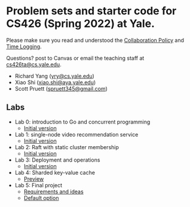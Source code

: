# Problem sets and starter code for CS426 (Spring 2022) at Yale.

Please make sure you read and understood the [Collaboration Policy](collaboration_policy.md) and [Time Logging](time_logging.md).

Questions? post to Canvas or email the teaching staff at cs426ta@cs.yale.edu.
  - Richard Yang (yry@cs.yale.edu)
  - Xiao Shi (xiao.shi@aya.yale.edu)
  - Scott Pruett (spruett345@gmail.com)

## Labs
 - Lab 0: introduction to Go and concurrent programming
   - [Initial version](lab0/lab0.md)
 - Lab 1: single-node video recommendation service
   - [Initial version](lab1/lab1.md)
 - Lab 2: Raft with static cluster membership
   - [Initial version](lab2/lab2.md)
 - Lab 3: Deployment and operations
   - [Initial version](lab3/lab3.md)
 - Lab 4: Sharded key-value cache
   - [Preview](lab4_preview.md)
 - Lab 5: Final project
   - [Requirements and ideas](https://docs.google.com/document/d/1KAj0vWXFoL4ITRjF9h7PQu8xQiUOdg2P2Gqw0448V7A/edit?usp=sharing)
   - [Default option](lab5_preview.md)
